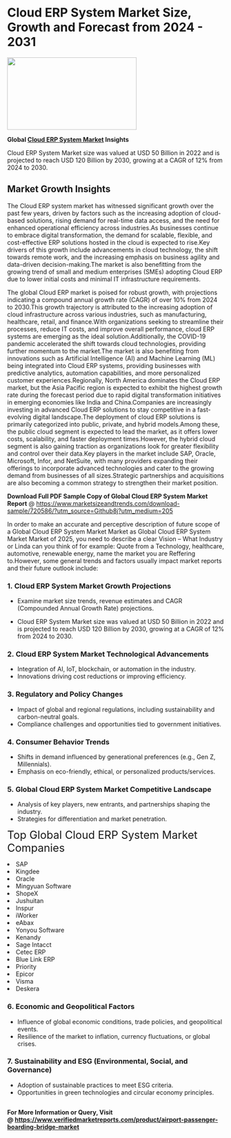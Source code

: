 <H1>Cloud ERP System Market Size, Growth and Forecast from 2024 - 2031</H1><img class="aligncenter size-medium wp-image-584254" src="https://thirdeyenews.in/wp-content/uploads/2024/09/Global-Market-Research-300x168.jpeg" alt="" width="300" height="168" /><p><strong>Global&nbsp;<a href="https://www.marketsizeandtrends.com/download-sample/720586/?utm_source=Github8j?utm_medium=205">Cloud ERP System Market</a> Insights</strong></p><p>Cloud ERP System Market size was valued at USD 50 Billion in 2022 and is projected to reach USD 120 Billion by 2030, growing at a CAGR of 12% from 2024 to 2030.</p><p><h2>Market Growth Insights</h2> <p>The Cloud ERP system market has witnessed significant growth over the past few years, driven by factors such as the increasing adoption of cloud-based solutions, rising demand for real-time data access, and the need for enhanced operational efficiency across industries.As businesses continue to embrace digital transformation, the demand for scalable, flexible, and cost-effective ERP solutions hosted in the cloud is expected to rise.Key drivers of this growth include advancements in cloud technology, the shift towards remote work, and the increasing emphasis on business agility and data-driven decision-making.The market is also benefitting from the growing trend of small and medium enterprises (SMEs) adopting Cloud ERP due to lower initial costs and minimal IT infrastructure requirements.</p> <p>The global Cloud ERP market is poised for robust growth, with projections indicating a compound annual growth rate (CAGR) of over 10% from 2024 to 2030.This growth trajectory is attributed to the increasing adoption of cloud infrastructure across various industries, such as manufacturing, healthcare, retail, and finance.With organizations seeking to streamline their processes, reduce IT costs, and improve overall performance, cloud ERP systems are emerging as the ideal solution.Additionally, the COVID-19 pandemic accelerated the shift towards cloud technologies, providing further momentum to the market.The market is also benefiting from innovations such as Artificial Intelligence (AI) and Machine Learning (ML) being integrated into Cloud ERP systems, providing businesses with predictive analytics, automation capabilities, and more personalized customer experiences.Regionally, North America dominates the Cloud ERP market, but the Asia Pacific region is expected to exhibit the highest growth rate during the forecast period due to rapid digital transformation initiatives in emerging economies like India and China.Companies are increasingly investing in advanced Cloud ERP solutions to stay competitive in a fast-evolving digital landscape.The deployment of cloud ERP solutions is primarily categorized into public, private, and hybrid models.Among these, the public cloud segment is expected to lead the market, as it offers lower costs, scalability, and faster deployment times.However, the hybrid cloud segment is also gaining traction as organizations look for greater flexibility and control over their data.Key players in the market include SAP, Oracle, Microsoft, Infor, and NetSuite, with many providers expanding their offerings to incorporate advanced technologies and cater to the growing demand from businesses of all sizes.Strategic partnerships and acquisitions are also becoming a common strategy to strengthen their market position.</p> <p><span class=""><strong>Download Full PDF Sample Copy of Global Cloud ERP System Market Report</strong> @ <a href="https://www.marketsizeandtrends.com/download-sample/720586/?utm_source=Github8j?utm_medium=205" target="_blank">https://www.marketsizeandtrends.com/download-sample/720586/?utm_source=Github8j?utm_medium=205</a></span></p><p>In order to make an accurate and perceptive description of future scope of a Global&nbsp;Cloud ERP System Market Market as Global&nbsp;Cloud ERP System Market Market of 2025, you need to describe a clear Vision &ndash; What Industry or Linda can you think of for example: Quote from a Technology, healthcare, automotive, renewable energy, name the market you are Reffering to.However, some general trends and factors usually impact market reports and their future outlook include:</p><h3>1.&nbsp;<strong>Cloud ERP System Market Growth Projections</strong></h3><ul><li>Examine market size trends, revenue estimates and CAGR (Compounded Annual Growth Rate) projections.</li><li><p>Cloud ERP System Market size was valued at USD 50 Billion in 2022 and is projected to reach USD 120 Billion by 2030, growing at a CAGR of 12% from 2024 to 2030.</p></li></ul><h3>2.&nbsp;<strong>Cloud ERP System Market Technological Advancements</strong></h3><ul><li>Integration of AI, IoT, blockchain, or automation in the industry.</li><li>Innovations driving cost reductions or improving efficiency.</li></ul><h3>3.&nbsp;<strong>Regulatory and Policy Changes</strong></h3><ul><li>Impact of global and regional regulations, including sustainability and carbon-neutral goals.</li><li>Compliance challenges and opportunities tied to government initiatives.</li></ul><h3>4.&nbsp;<strong>Consumer Behavior Trends</strong></h3><ul><li>Shifts in demand influenced by generational preferences (e.g., Gen Z, Millennials).</li><li>Emphasis on eco-friendly, ethical, or personalized products/services.</li></ul><h3>5.&nbsp;<strong>Global Cloud ERP System Market Competitive Landscape</strong></h3><ul><li>Analysis of key players, new entrants, and partnerships shaping the industry.</li><li>Strategies for differentiation and market penetration.</li></ul><p data-pm-slice="1 1 []"><span style="color: inherit; font-family: inherit; font-size: 25px;">Top Global Cloud ERP System Market Companies</span></p><div class="" data-test-id=""><p><li>SAP</li><li> Kingdee</li><li> Oracle</li><li> Mingyuan Software</li><li> ShopeX</li><li> Jushuitan</li><li> Inspur</li><li> iWorker</li><li> eAbax</li><li> Yonyou Software</li><li> Kenandy</li><li> Sage Intacct</li><li> Cetec ERP</li><li> Blue Link ERP</li><li> Priority</li><li> Epicor</li><li> Visma</li><li> Deskera</li></p></div><h3>6.&nbsp;<strong>Economic and Geopolitical Factors</strong></h3><ul><li>Influence of global economic conditions, trade policies, and geopolitical events.</li><li>Resilience of the market to inflation, currency fluctuations, or global crises.</li></ul><h3>7.&nbsp;<strong>Sustainability and ESG (Environmental, Social, and Governance)</strong></h3><ul><li>Adoption of sustainable practices to meet ESG criteria.</li><li>Opportunities in green technologies and circular economy principles.</li></ul><h2><strong style="font-size: 14px;">For More Information or Query, Visit @&nbsp;</strong><a style="background-color: #ffffff; font-size: 14px;" href="https://www.marketsizeandtrends.com/report/cloud-erp-system-market/" target="_blank">https://www.verifiedmarketreports.com/product/airport-passenger-boarding-bridge-market</a></h2>
